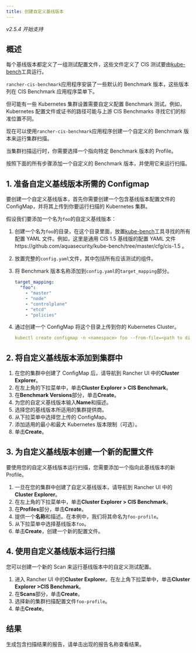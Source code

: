 ```yaml
---
title: 创建自定义基线版本
---
```


_v2.5.4 开始支持_

## 概述

每个基线版本都定义了一组测试配置文件，这些文件定义了 CIS 测试要由[kube-bench](https://github.com/aquasecurity/kube-bench)工具运行。

`rancher-cis-benchmark`应用程序安装了一些默认的 Benchmark 版本，这些版本列在 CIS Benchmark 应用程序菜单下。

但可能有一些 Kubernetes 集群设置需要自定义配置 Benchmark 测试。例如，Kubernetes 配置文件或证书的路径可能与上游 CIS Benchmarks 寻找它们的标准位置不同。

现在可以使用`rancher-cis-benchmark`应用程序创建一个自定义的 Benchmark 版本来运行集群扫描。

当集群扫描运行时，你需要选择一个指向特定 Benchmark 版本的 Profile。

按照下面的所有步骤添加一个自定义的 Benchmark 版本，并使用它来运行扫描。

## 1. 准备自定义基线版本所需的 Configmap

要创建一个自定义基线版本，首先你需要创建一个包含基线版本配置文件的 ConfigMap，并将其上传到你要运行扫描的 Kubernetes 集群。

假设我们要添加一个名为`foo`的自定义基线版本：

1. 创建一个名为`foo`的目录，在这个目录里面，放置[kube-bench](https://github.com/aquasecurity/kube-bench)工具寻找的所有配置 YAML 文件。例如，这里是通用 CIS 1.5 基线版的配置 YAML 文件https://github.com/aquasecurity/kube-bench/tree/master/cfg/cis-1.5 。

1. 放置完整的`config.yaml`文件，其中包括所有应该测试的组件。

1. 将 Benchmark 版本名称添加到`config.yaml`的`target_mapping`部分。

   ```yaml
   target_mapping:
     "foo":
       - "master"
       - "node"
       - "controlplane"
       - "etcd"
       - "policies"
   ```

1. 通过创建一个 ConfigMap 将这个目录上传到你的 Kubernetes Cluster。

   ```yaml
   kubectl create configmap -n <namespace> foo --from-file=<path to directory foo>
   ```

## 2. 将自定义基线版本添加到集群中

1. 在您的集群中创建了 ConfigMap 后，请导航到 Rancher UI 中的**Cluster Explorer**。
1. 在左上角的下拉菜单中，单击**Cluster Explorer > CIS Benchmark**。
1. 在**Benchmark Versions**部分，单击**Create**。
1. 为您的自定义基线版本输入**Name**和描述。
1. 选择您的基线版本所适用的集群提供商。
1. 从下拉菜单中选择您上传的 ConfigMap。
1. 添加适用的最小和最大 Kubernetes 版本限制（可选）。
1. 单击**Create**。

## 3. 为自定义基线版本创建一个新的配置文件

要使用您的自定义基线版本运行扫描，您需要添加一个指向此基线版本的新 Profile。

1. 一旦在您的集群中创建了自定义基线版本，请导航到 Rancher UI 中的 **Cluster Explorer**。
1. 在左上角的下拉菜单中，单击**Cluster Explorer > CIS Benchmark**。
1. 在**Profiles**部分，单击**Create**。
1. 提供一个**名称**和描述。在本例中，我们将其命名为`foo-profile`。
1. 从下拉菜单中选择基线版本`foo`。
1. 单击**Create**，创建一个新的配置文件。

## 4. 使用自定义基线版本运行扫描

您可以创建一个新的 Scan 来运行基线版本中的自定义测试配置。

1. 进入 Rancher UI 中的**Cluster Explorer**。在左上角下拉菜单中，单击**Cluster Explorer >CIS Benchmark**。
1. 在**Scans**部分，单击**Create**。
1. 选择新的集群扫描配置文件`foo-profile`。
1. 单击**Create**。

## 结果

生成包含扫描结果的报告，请单击出现的报告名称查看结果。
